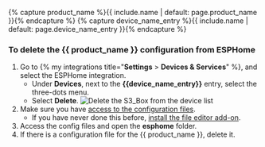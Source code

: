 {% capture product_name %}{{ include.name | default: page.product_name }}{% endcapture %}
{% capture device_name_entry %}{{ include.name | default: page.device_name_entry }}{% endcapture %}

### To delete the {{ product_name }} configuration from ESPHome

1. Go to {% my integrations title="**Settings** > **Devices & Services**" %}, and select the ESPHome integration.
   - Under **Devices**, next to the **{{device_name_entry}}** entry, select the three-dots menu.
   - Select **Delete**.
   ![Delete the S3_Box from the device list](/images/assist/esp32-devices-delete-01.png)
2. Make sure you have [access to the configuration files](/common-tasks/os/#configuring-access-to-files).
   - If you have never done this before, [install the file editor add-on](/common-tasks/os/#installing-and-using-the-file-editor-add-on).
3. Access the config files and open the **esphome** folder.
4. If there is a configuration file for the {{ product_name }}, delete it.
